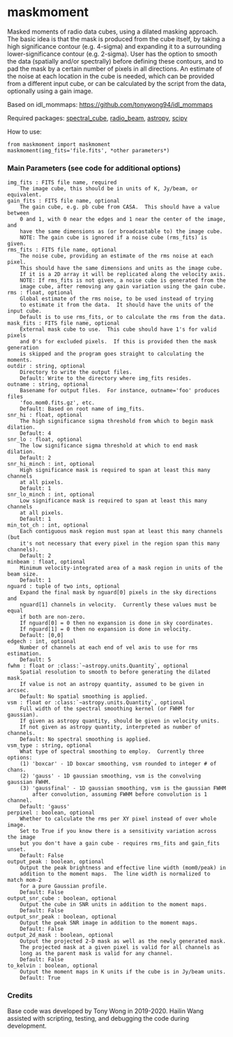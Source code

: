 # maskmoment
Masked moments of radio data cubes, using a dilated masking approach.  The basic idea is that the mask is produced from the cube itself, by taking a high significance contour (e.g. 4-sigma) and expanding it to a surrounding lower-significance contour (e.g. 2-sigma).  User has the option to smooth the data (spatially and/or spectrally) before defining these contours, and to pad the mask by a certain number of pixels in all directions.  An estimate of the noise at each location in the cube is needed, which can be provided from a different input cube, or can be calculated by the script from the data, optionally using a gain image.

Based on idl_mommaps: https://github.com/tonywong94/idl_mommaps

Required packages: [spectral_cube](https://spectral-cube.readthedocs.io/), [radio_beam](https://radio-beam.readthedocs.io/), [astropy](https://www.astropy.org), [scipy](https://www.scipy.org)

How to use:

    from maskmoment import maskmoment
    maskmoment(img_fits='file.fits', *other parameters*)

### Main Parameters (see code for additional options)

    img_fits : FITS file name, required
        The image cube, this should be in units of K, Jy/beam, or equivalent.
    gain_fits : FITS file name, optional
        The gain cube, e.g. pb cube from CASA.  This should have a value between
        0 and 1, with 0 near the edges and 1 near the center of the image, and 
        have the same dimensions as (or broadcastable to) the image cube.
        NOTE: The gain cube is ignored if a noise cube (rms_fits) is given.
    rms_fits : FITS file name, optional
        The noise cube, providing an estimate of the rms noise at each pixel.
        This should have the same dimensions and units as the image cube.
        If it is a 2D array it will be replicated along the velocity axis.
        NOTE: If rms_fits is not given, a noise cube is generated from the
        image cube, after removing any gain variation using the gain cube.
    rms : float, optional
        Global estimate of the rms noise, to be used instead of trying
        to estimate it from the data.  It should have the units of the input cube.
        Default is to use rms_fits, or to calculate the rms from the data.
    mask_fits : FITS file name, optional
        External mask cube to use.  This cube should have 1's for valid pixels 
        and 0's for excluded pixels.  If this is provided then the mask generation
        is skipped and the program goes straight to calculating the moments.
    outdir : string, optional
        Directory to write the output files.
        Default: Write to the directory where img_fits resides.
    outname : string, optional
        Basename for output files.  For instance, outname='foo' produces files
        'foo.mom0.fits.gz', etc.
        Default: Based on root name of img_fits.
    snr_hi : float, optional
        The high significance sigma threshold from which to begin mask dilation.
        Default: 4
    snr_lo : float, optional
        The low significance sigma threshold at which to end mask dilation.
        Default: 2
    snr_hi_minch : int, optional
        High significance mask is required to span at least this many channels
        at all pixels.
        Default: 1
    snr_lo_minch : int, optional
        Low significance mask is required to span at least this many channels
        at all pixels.
        Default: 1
    min_tot_ch : int, optional
        Each contiguous mask region must span at least this many channels (but 
        it's not necessary that every pixel in the region span this many channels).
        Default: 2
    minbeam : float, optional
        Minimum velocity-integrated area of a mask region in units of the beam size.
        Default: 1
    nguard : tuple of two ints, optional
        Expand the final mask by nguard[0] pixels in the sky directions and
        nguard[1] channels in velocity.  Currently these values must be equal
        if both are non-zero.
        If nguard[0] = 0 then no expansion is done in sky coordinates.
        If nguard[1] = 0 then no expansion is done in velocity.
        Default: [0,0]
    edgech : int, optional
        Number of channels at each end of vel axis to use for rms estimation.
        Default: 5
    fwhm : float or :class:`~astropy.units.Quantity`, optional
        Spatial resolution to smooth to before generating the dilated mask.  
        If value is not an astropy quantity, assumed to be given in arcsec.
        Default: No spatial smoothing is applied.
    vsm : float or :class:`~astropy.units.Quantity`, optional
        Full width of the spectral smoothing kernel (or FWHM for gaussian).  
        If given as astropy quantity, should be given in velocity units.  
        If not given as astropy quantity, interpreted as number of channels.
        Default: No spectral smoothing is applied.
    vsm_type : string, optional
        What type of spectral smoothing to employ.  Currently three options:
        (1) 'boxcar' - 1D boxcar smoothing, vsm rounded to integer # of chans.
        (2) 'gauss' - 1D gaussian smoothing, vsm is the convolving gaussian FWHM.
        (3) 'gaussfinal' - 1D gaussian smoothing, vsm is the gaussian FWHM
            after convolution, assuming FWHM before convolution is 1 channel.        
        Default: 'gauss'
    perpixel : boolean, optional
        Whether to calculate the rms per XY pixel instead of over whole image.
        Set to True if you know there is a sensitivity variation across the image
        but you don't have a gain cube - requires rms_fits and gain_fits unset.
        Default: False
    output_peak : boolean, optional
        Output the peak brightness and effective line width (mom0/peak) in 
        addition to the moment maps.  The line width is normalized to match mom-2 
        for a pure Gaussian profile.
        Default: False
    output_snr_cube : boolean, optional
        Output the cube in SNR units in addition to the moment maps.
        Default: False
    output_snr_peak : boolean, optional
        Output the peak SNR image in addition to the moment maps.
        Default: False
    output_2d_mask : boolean, optional
        Output the projected 2-D mask as well as the newly generated mask.
        The projected mask at a given pixel is valid for all channels as
        long as the parent mask is valid for any channel.
        Default: False
    to_kelvin : boolean, optional
        Output the moment maps in K units if the cube is in Jy/beam units.
        Default: True

### Credits

Base code was developed by Tony Wong in 2019-2020.  Hailin Wang assisted with scripting, testing, and debugging the code during development.
